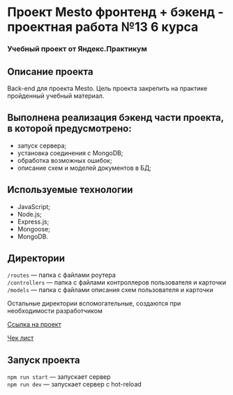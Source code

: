 # Проект Mesto фронтенд + бэкенд - проектная работа №13 6 курса

### Учебный проект от Яндекс.Практикум

## Описание проекта
Back-end для проекта Mesto. 
Цель проекта закрепить на практике пройденный учебный материал.

## Выполнена реализация бэкенд части проекта, в которой предусмотрено:

* запуск сервера;
* установка соединения с MongoDB;
* обработка возможных ошибок;
* описание схем и моделей документов в БД;

## Используемые технологии

* JavaScript;
* Node.js;
* Express.js;
* Mongoose;
* MongoDB.

## Директории

`/routes` — папка с файлами роутера  
`/controllers` — папка с файлами контроллеров пользователя и карточки   
`/models` — папка с файлами описания схем пользователя и карточки  
  
Остальные директории вспомогательные, создаются при необходимости разработчиком

[Ссылка на проект](https://github.com/NadezhdaTatarskikh/express-mesto-gha.git)

[Чек лист](https://code.s3.yandex.net/web-developer/checklists-pdf/new-program/checklist_14.pdf)

## Запуск проекта

`npm run start` — запускает сервер   
`npm run dev` — запускает сервер с hot-reload
